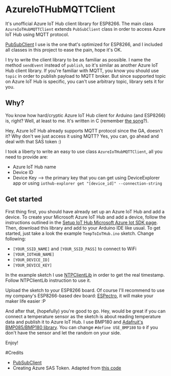 # AzureIoTHubMQTTClient
It's unofficial Azure IoT Hub client library for ESP8266. The main class `AzureIoTHubMQTTClient` extends `PubSubClient` class in order to access Azure IoT Hub using MQTT protocol. 

[PubSubClient](https://github.com/Imroy/pubsubclient) I use is the one that's optimized for ESP8266, and I included all classes in this project to ease the pain, hope it's OK. 

I try to write the client library to be as familiar as possible. I name the method `sendEvent` instead of `publish`, so it's similar as another Azure IoT Hub client library. If you're familiar with MQTT, you know you should use `topic` in order to publish payload to MQTT broker. But since supported topic on Azure IoT Hub is specific, you can't use arbitrary topic, library sets it for you.


## Why?
You know how hard/cryptic Azure IoT Hub client for Arduino (and ESP8266) is, right? Well, at least to me. It's written in C (remember [the song](https://www.youtube.com/watch?v=wJ81MZUlrDo)?).

Hey, Azure IoT Hub already supports MQTT protocol since the GA, doesn't it? Why don't we just access it using MQTT? Yes, you can, go ahead and deal with that SAS token :)

I took a liberty to write an easy to use class `AzureIoTHubMQTTClient`, all you need to provide are:

* Azure IoT Hub name
* Device ID
* Device Key --> the primary key that you can get using DeviceExplorer app or using `iothub-explorer get "[device_id]" --connection-string`


## Get started
First thing first, you should have already set up an Azure IoT Hub and add a device. To create your Microsoft Azure IoT Hub and add a device, follow the instructions outlined in the [Setup IoT Hub Microsoft Azure Iot SDK page](https://github.com/Azure/azure-iot-sdks/blob/master/doc/setup_iothub.md).
Then, download this library and add to your Arduino IDE like usual. To get started, just take a look the example `TempToIoTHub.ino` sketch. Change following:

* `[YOUR_SSID_NAME]` and `[YOUR_SSID_PASS]` to connect to WiFi
* `[YOUR_IOTHUB_NAME]`
* `[YOUR_DEVICE_ID]`
* `[YOUR_DEVICE_KEY]`

In the example sketch I use [NTPClientLib](https://github.com/gmag11/NtpClient) in order to get the real timestamp. Follow NTPClientLib instruction to use it.

Upload the sketch to your ESP8266 board. Of course I'll recommend to use my company's ESP8266-based dev board: [ESPectro](http://makestro.com/espectro), it will make your maker life easier :P

And after that, (hopefully) you're good to go. Hey, would be great if you can connect a temperature sensor as the sketch is about reading temperature data and publish it to Azure IoT Hub. I use BMP180 and [Adafruit's BMP085/BMP180 library](https://github.com/adafruit/Adafruit-BMP085-Library). You can change `#define USE_BMP180` to `0` if you don't have the sensor and let the random on your side.

Enjoy!


#Credits

* [PubSubClient](https://github.com/Imroy/pubsubclient)
* Creating Azure SAS Token. Adapted from [this code](https://github.com/gloveboxes/Arduino-ESP8266-Secure-Azure-IoT-Hub-Client/blob/master/AzureClient/Publish.ino)

